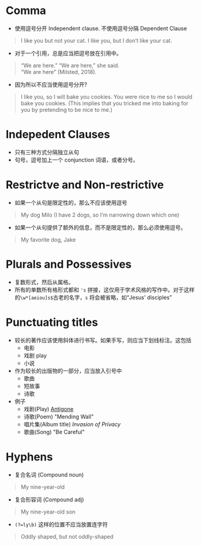 # Comma
- 使用逗号分开 Independent clause. 不使用逗号分隔 Dependent Clause
> I like you but not your cat.
> I like you, but I don’t like your cat.
- 对于一个引用，总是应当把逗号放在引用中。
>  “We are here.”
>   “We are here,” she said.  
>   “We are here” (Milsted, 2018).
- 因为所以不应当使用逗号分开?
> I like you, so I will bake you cookies.
> You were nice to me so I would bake you cookies. (This implies that you tricked me into baking for you by pretending to be nice to me.)
# Indepedent Clauses
- 只有三种方式分隔独立从句
- 句号，逗号加上一个 conjunction 词语，或者分号。
# Restrictve and Non-restrictive
- 如果一个从句是限定性的，那么不应该使用逗号
> My dog Milo (I have 2 dogs, so I’m narrowing down which one)
- 如果一个从句提供了额外的信息，而不是限定性的，那么必须使用逗号。
> My favorite dog, Jake
# Plurals and Possessives
- 复数形式，然后从属格。
- 所有的单数所有格形式都和 `'s` 拼接，这仅用于学术风格的写作中。对于这样的`\w*[aeiou]s$`古老的名字，`s` 将会被省略，如“Jesus' disciples” 
# Punctuating titles
- 较长的著作应该使用斜体进行书写。如果手写，则应当下划线标注。这包括
	- 电影
	- 戏剧 play
	- 小说
- 作为较长的出版物的一部分，应当放入引号中
	- 歌曲
	- 短故事
	- 诗歌
- 例子
	- 戏剧(Play)  <ins>Antigone</ins>
	- 诗歌(Poem) "Mending Wall"
	- 唱片集(Album title) *Invasion of Privacy*
	- 歌曲(Song) "Be Careful"
# Hyphens
- 复合名词 (Compound noun)
> My nine-year-old
- 复合形容词 (Compound adj)
> My nine-year-old son
- `(?=ly\b)` 这样的位置不应当放置连字符
> Oddly shaped, but not oddly-shaped

